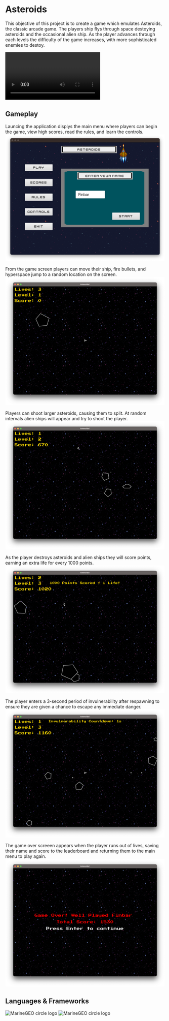 
# Asteroids
This objective of this project is to create a game which emulates Asteroids, the classic arcade game. The players ship flys through space destoying asteroids and the occasional alien ship. As the player advances through each levels the difficulty of the game increases, with more sophisticated enemies to destoy.

![](./img/asteroids.mp4)
<!-- <video width="320" height="240">
  <source src="./img/asteroids.mp4" type="video/mp4">
</video> -->

## Gameplay
Launcing the application displys the main menu where players can begin the game, view high scores, read the rules, and learn the controls.
![](./img/1-begin.png)

From the game screen players can move their ship, fire bullets, and hyperspace jump to a random location on the screen.
![](./img/2-start.png)

Players can shoot larger asteroids, causing them to split. At random intervals alien ships will appear and try to shoot the player.
![](./img/3-gameplay.png)

As the player destroys asteroids and alien ships they will score points, earning an extra life for every 1000 points.
![](./img/5-points.png)

The player enters a 3-second period of invulnerability after respawning to ensure they are given a chance to escape any immediate danger. 
![](./img/6-invulnerability.png)

The game over screeen appears when the player runs out of lives, saving their name and score to the leaderboard and returning them to the main menu to play again.
![](./img/7-game-over.png)

## Languages & Frameworks
<img src="https://ubiqum.com/assets/uploads/2021/12/learn-java-with-ubiqum-logo.png" alt="MarineGEO circle logo" style="width:147px;"/>
<img src="https://img.shields.io/badge/apache_maven-C71A36?style=for-the-badge&logo=apachemaven&logoColor=white" alt="MarineGEO circle logo" style="width:147px;"/>